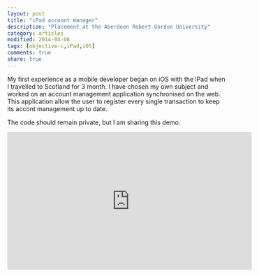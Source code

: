 ```yaml
---
layout: post
title: "iPad account manager"
description: "Placement at the Aberdeen Robert Gordon University"
category: articles
modified: 2014-04-08
tags: [objective-c,iPad,iOS]
comments: true
share: true
---
```


My first experience as a mobile developer began on iOS with the iPad when I travelled to Scotland for 3 month. I have chosen my own subject and worked on an account management application synchronised on the web. This application allow the user to register every single transaction to keep its accont management up to date.

The code should remain private, but I am sharing this demo.

<iframe width="560" height="315" src="http://www.youtube.com/embed/VIRzOkRzKeA" frameborder="0"> </iframe>
